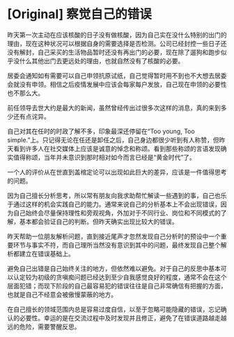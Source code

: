 # [Original] 察觉自己的错误


昨天第一次主动在应该核酸的日子没有做核酸，因为自己实在没什么特别的出门的理由，现在这种状况可以根据自身的需要选择是否检测。公司已经封控一些日子还没有解封，自己采买的生活物品暂时还没有再出门的必要，现在除了遛狗和跑步似乎没什么其他出门去更远处的理由，也就自然没有了核酸的必要。

居委会通知如有需要可以自己申领抗原试纸，自己觉得暂时用不到也不大想去居委会就没有申领。相信之后疫情发展中应该会每家每户发放，自己现在申领的必要性也不那么大。

前任领导去世大约是最大的新闻，虽然曾经传出过很多次这样的消息，真的来到多少还有点诧异。

自己对其在任时的时政了解不多，印象最深还停留在“Too young, Too simple.”上。只记得无论在任还是卸任之后，自己身边都很少听到有人称赞，但昨天看到许多人在社交媒体上应该是诚意的悼念和称颂。看到那些称颂的言语发现确实值得称颂，当年并未意识到那时相对如今而言已经是“黄金时代”了。

一个人的评价从在世直到盖棺定论可以出现如此巨大的差异，应该是一件值得思考的问题。

因为自己擅长分析思考，所以常有朋友向我求助帮忙解读一些遇到的事，自己也乐于通过这样的机会实践自己的能力。通常来说自己的分析基本上不会出现错误，因为自己始终会尽量保持理性和旁观视角，外加对于不同行业、岗位和不同模式的了解，基本都会验证自己的判断。但昨天确实出现比较大的错误。

昨天帮助一位朋友解析问题，直到接近尾声才忽然发现自己分析时的预设中一个重要环节与事实不符，而自己理所当然没有意识到其中的问题，最终发现自己整个解析都建立在错误基础上。

避免自己出错是自己始终关注的地方，但依然难以避免。对于自己的反思中基本可以认定较为初级的贪嗔痴问题已经达到至少自我感觉良好的程度，通常不会在这个层面犯错；而现下阶段的自己最容易犯的错误往往是自己非常确信有把握的方面，也就是自己不经意会被傲慢蒙蔽的地方。

在自己擅长的领域范围内总是容易过度自信，以至于忽略可能隐藏的错误，忘记确认的必要性。幸运的是在交流过程中及时发现并且修正，避免了在错误道路越走越远的危险，需要警醒反思。
